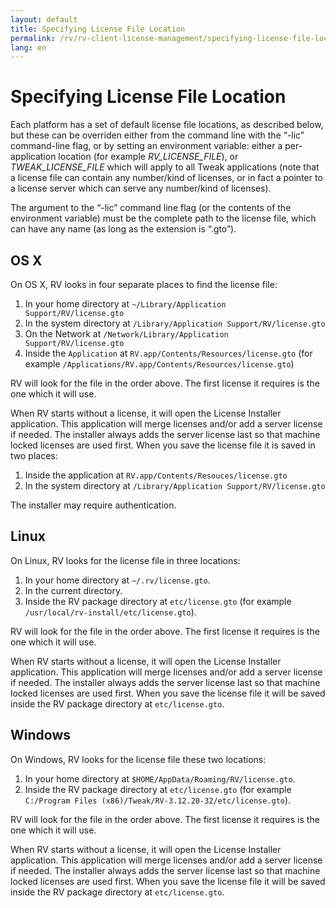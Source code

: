 ```yaml
---
layout: default
title: Specifying License File Location
permalink: /rv/rv-client-license-management/specifying-license-file-location/
lang: en
---
```


# Specifying License File Location

Each platform has a set of default license file locations, as described below, but these can be overriden either from the command line with the “-lic” command-line flag, or by setting an environment variable: either a per-application location (for example _RV_LICENSE_FILE_), or _TWEAK_LICENSE_FILE_ which will apply to all Tweak applications (note that a license file can contain any number/kind of licenses, or in fact a pointer to a license server which can serve any number/kind of licenses).

The argument to the “-lic” command line flag (or the contents of the environment variable) must be the complete path to the license file, which can have any name (as long as the extension is “.gto”).

## OS X

On OS X, RV looks in four separate places to find the license file:

1. In your home directory at `~/Library/Application Support/RV/license.gto`
2. In the system directory at `/Library/Application Support/RV/license.gto`
3. On the Network at `/Network/Library/Application Support/RV/license.gto`
4. Inside the `Application` at `RV.app/Contents/Resources/license.gto` (for example `/Applications/RV.app/Contents/Resources/license.gto`)

RV will look for the file in the order above. The first license it requires is the one which it will use.

When RV starts without a license, it will open the License Installer application. This application will merge licenses and/or add a server license if needed. The installer always adds the server license last so that machine locked licenses are used first. When you save the license file it is saved in two places:

1. Inside the application at `RV.app/Contents/Resouces/license.gto`
2. In the system directory at `/Library/Application Support/RV/license.gto`

The installer may require authentication.

## Linux

On Linux, RV looks for the license file in three locations:

1. In your home directory at `~/.rv/license.gto`.
2. In the current directory.
3. Inside the RV package directory at `etc/license.gto` (for example `/usr/local/rv-install/etc/license.gto`).

RV will look for the file in the order above. The first license it requires is the one which it will use.

When RV starts without a license, it will open the License Installer application. This application will merge licenses and/or add a server license if needed. The installer always adds the server license last so that machine locked licenses are used first. When you save the license file it will be saved inside the RV package directory at `etc/license.gto`.

## Windows

On Windows, RV looks for the license file these two locations:

1. In your home directory at `$HOME/AppData/Roaming/RV/license.gto`.
2. Inside the RV package directory at `etc/license.gto` (for example `C:/Program Files (x86)/Tweak/RV-3.12.20-32/etc/license.gto`).

RV will look for the file in the order above. The first license it requires is the one which it will use.

When RV starts without a license, it will open the License Installer application. This application will merge licenses and/or add a server license if needed. The installer always adds the server license last so that machine locked licenses are used first. When you save the license file it will be saved inside the RV package directory at `etc/license.gto`.
